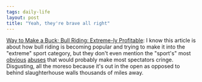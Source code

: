 ```yaml
---
tags: daily-life
layout: post
title: "Yeah, they're brave all right"
---
```




<a href="http://www.washingtonpost.com/wp-dyn/articles/A56031-2004Apr6.html">Way to Make a Buck; Bull Riding: Extreme-ly Profitable</a>: I know this article is about how bull riding is becoming popular and trying to make it into the "extreme" sport category, but they don't even mention the "sport's" most <a href="http://www.sharkonline.org/rodeocrueltycontractors.mv">obvious</a> <a href="http://www.google.com/search?num=50&hl=en&ie=UTF-8&oe=UTF-8&c2coff=1&safe=off&q=animal+cruelty+bull+riding&spell=1">abuses</a> that would probably make most spectators cringe. Disgusting, all the moreso because it's out in the open as opposed to behind slaughterhouse walls thousands of miles away.



